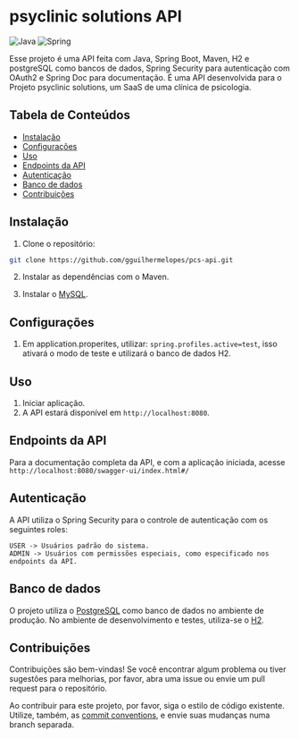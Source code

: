 # psyclinic solutions API

![Java](https://img.shields.io/badge/java-%23ED8B00.svg?style=for-the-badge&logo=openjdk&logoColor=white)
![Spring](https://img.shields.io/badge/spring-%236DB33F.svg?style=for-the-badge&logo=spring&logoColor=white)

Esse projeto é uma API feita com Java, Spring Boot, Maven, H2 e postgreSQL como bancos de dados, Spring Security para autenticação com OAuth2 e Spring Doc para documentação.
É uma API desenvolvida para o Projeto psyclinic solutions, um SaaS de uma clínica de psicologia.

## Tabela de Conteúdos

- [Instalação](#instalação)
- [Configurações](#configurações)
- [Uso](#uso)
- [Endpoints da API](#endpoints-da-api)
- [Autenticação](#authentication)
- [Banco de dados](#banco-de-dados)
- [Contribuições](#contribuições)

## Instalação

1. Clone o repositório:

```bash
git clone https://github.com/gguilhermelopes/pcs-api.git
```

2. Instalar as dependências com o Maven.

3. Instalar o [MySQL](https://dev.mysql.com/doc/refman/8.1/en/installing.html).

## Configurações

1. Em application.properites, utilizar: `spring.profiles.active=test`, isso ativará o modo de teste e utilizará o banco de dados H2.

## Uso

1. Iniciar aplicação.
2. A API estará disponível em `http://localhost:8080`.

## Endpoints da API

Para a documentação completa da API, e com a aplicação iniciada, acesse `http://localhost:8080/swagger-ui/index.html#/`

## Autenticação

A API utiliza o Spring Security para o controle de autenticação com os seguintes roles:

```
USER -> Usuários padrão do sistema.
ADMIN -> Usuários com permissões especiais, como especificado nos endpoints da API.
```

## Banco de dados

O projeto utiliza o [PostgreSQL](https://www.postgresql.org/) como banco de dados no ambiente de produção. No ambiente de desenvolvimento e testes, utiliza-se o [H2](https://www.h2database.com/html/main.html).

## Contribuições

Contribuições são bem-vindas! Se você encontrar algum problema ou tiver sugestões para melhorias, por favor, abra uma issue ou envie um pull request para o repositório.

Ao contribuir para este projeto, por favor, siga o estilo de código existente. Utilize, também, as [commit conventions](https://www.conventionalcommits.org/en/v1.0.0/), e envie suas mudanças numa branch separada.

